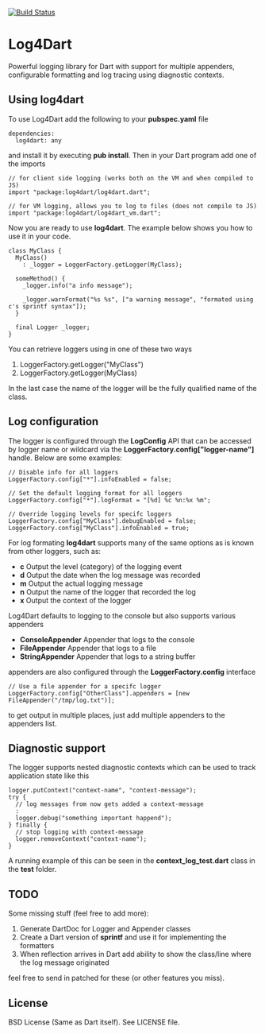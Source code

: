 [![Build Status](https://drone.io/github.com/ltackmann/log4dart/status.png)](https://drone.io/github.com/ltackmann/log4dart/latest)

Log4Dart
========
Powerful logging library for Dart with support for multiple appenders, configurable formatting 
and log tracing using diagnostic contexts. 

Using log4dart
--------------
To use Log4Dart add the following to your **pubspec.yaml** file

```
dependencies:
  log4dart: any
```

and install it by executing **pub install**. Then in your Dart program add one of the imports


```
// for client side logging (works both on the VM and when compiled to JS)
import "package:log4dart/log4dart.dart";

// for VM logging, allows you to log to files (does not compile to JS) 
import "package:log4dart/log4dart_vm.dart";
```

Now you are ready to use **log4dart**. The example below shows you how
to use it in your code.

```
class MyClass {
  MyClass()
    : _logger = LoggerFactory.getLogger(MyClass);

  someMethod() {
    _logger.info("a info message");
    
    _logger.warnFormat("%s %s", ["a warning message", "formated using c's sprintf syntax"]);
  }
  
  final Logger _logger;
}
```

You can retrieve loggers using in one of these two ways

 1. LoggerFactory.getLogger("MyClass")
 1. LoggerFactory.getLogger(MyClass)
 
In the last case the name of the logger will be the fully qualified name of the class.

Log configuration
-----------------
The logger is configured through the **LogConfig** API that can be accessed
by logger name or wildcard via the **LoggerFactory.config["logger-name"]**
handle. Below are some examples: 

```
// Disable info for all loggers 
LoggerFactory.config["*"].infoEnabled = false;
  
// Set the default logging format for all loggers
LoggerFactory.config["*"].logFormat = "[%d] %c %n:%x %m";
  
// Override logging levels for specifc loggers
LoggerFactory.config["MyClass"].debugEnabled = false;
LoggerFactory.config["MyClass"].infoEnabled = true;
```

For log formating **log4dart** supports many of the same options as is known
from other loggers, such as:

 * **c** Output the level (category) of the logging event
 * **d** Output the date when the log message was recorded
 * **m** Output the actual logging message
 * **n** Output the name of the logger that recorded the log
 * **x** Output the context of the logger

Log4Dart defaults to logging to the console but also supports various appenders 

  * **ConsoleAppender** Appender that logs to the console
  * **FileAppender** Appender that logs to a file
  * **StringAppender** Appender that logs to a string buffer 

appenders are also configured through the **LoggerFactory.config** interface 

```
// Use a file appender for a specifc logger
LoggerFactory.config["OtherClass"].appenders = [new FileAppender("/tmp/log.txt")];
```

to get output in multiple places, just add multiple appenders to the appenders list.


Diagnostic support
------------------
The logger supports nested diagnostic contexts which can be used to
track application state like this

```
logger.putContext("context-name", "context-message");
try {
  // log messages from now gets added a context-message
  :
  logger.debug("something important happend");
} finally {
  // stop logging with context-message
  logger.removeContext("context-name");
}
```

A running example of this can be seen in the **context_log_test.dart** class in the **test** folder.

TODO
----
Some missing stuff (feel free to add more):

  1. Generate DartDoc for Logger and Appender classes
  1. Create a Dart version of **sprintf** and use it for implementing the formatters 
  1. When reflection arrives in Dart add ability to show the class/line where the log message originated

feel free to send in patched for these (or other features you miss).

License
-------
BSD License (Same as Dart itself). See LICENSE file.  

[slf4j]: http://www.slf4j.org/
